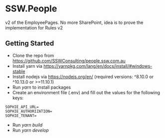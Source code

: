 # SSW.People

v2 of the EmployeePages. No more SharePoint, idea is to prove the implementation for Rules v2

## Getting Started

- Clone the repo from https://github.com/SSWConsulting/people.ssw.com.au
- Install yarn via https://yarnpkg.com/lang/en/docs/install/#windows-stable
- Install nodejs via https://nodejs.org/en/ (required versions: ^8.10.0 or ^10.13.0 or >=11.10.1)
- Run *yarn* to install packages
- Create an environment file (.env) and fill out the values for the following keys:
```
SOPHIE_API_URL=
SOPHIE_AUTHORIZATION=
SOPHIE_TENANT=
```
- Run *yarn build* 
- Run *yarn develop*

